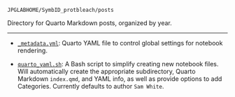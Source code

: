 `JPGLABHOME/SymbID_protbleach/posts`

Directory for Quarto Markdown posts, organized by year.

---

- [`_metadata.yml`](https://github.com/JPGLABHOME/SymbID_protbleach/blob/main/posts/_metadata.yml): Quarto YAML file to control global settings for notebook rendering.

- [`quarto_yaml.sh`](https://github.com/JPGLABHOME/SymbID_protbleach/blob/main/posts/quarto_yaml.sh): A Bash script to simplify creating new notebook files. Will automatically create the appropriate subdirectory, Quarto Markdown `index.qmd`, and YAML info, as well as provide options to add Categories. Currently defaults to author `Sam White`.